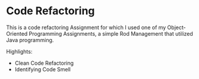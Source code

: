 # Code Refactoring
This is a code refactoring Assignment for which I used one of my Object-Oriented Programming Assignments, a simple Rod Management that utilized Java programming.

Highlights:
- Clean Code Refactoring
- Identifying Code Smell
